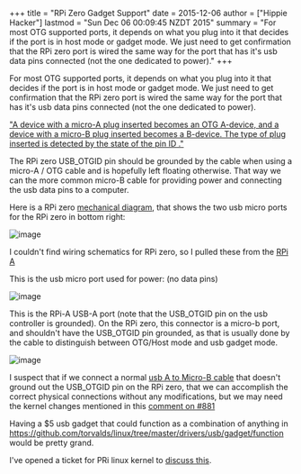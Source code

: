 +++
title = "RPi Zero Gadget Support"
date = 2015-12-06
author = ["Hippie Hacker"]
lastmod = "Sun Dec 06 00:09:45 NZDT 2015"
summary = "For most OTG supported ports, it depends on what you plug into it that decides if the port is in host mode or gadget mode. We just need to get confirmation that the RPi zero port is wired the same way for the port that has it's usb data pins connected (not the one dedicated to power)."
+++


For most OTG supported ports, it depends on what you plug into it that decides if the port is in host mode or gadget mode. We just need to get confirmation that the RPi zero port is wired the same way for the port that has it's usb data pins connected (not the one dedicated to power).

["A device with a micro-A plug inserted becomes an OTG A-device, and a device with a micro-B plug inserted becomes a B-device. The type of plug inserted is detected by the state of the pin ID ."](https://en.wikipedia.org/wiki/USB_On-The-Go#OTG_micro_plugs) 

The RPi zero USB_OTGID pin should be grounded by the cable when using a micro-A / OTG cable and is hopefully left floating otherwise. That way we can the more common micro-B cable for providing power and connecting the usb data pins to a computer.

Here is a RPi zero [mechanical diagram](https://www.raspberrypi.org/documentation/hardware/raspberrypi/mechanical/rpi-zero-v1_2_dimensions.pdf), that shows the two usb micro ports for the RPi zero in bottom right:

![image](https://cloud.githubusercontent.com/assets/31331/11607199/43a2a708-9b0b-11e5-8d98-518769d4df19.png)

I couldn't find wiring schematics for RPi zero, so I pulled these from the [RPi A](https://www.raspberrypi.org/wp-content/uploads/2012/10/Raspberry-Pi-R2.0-Schematics-Issue2.2_027.pdf)

This is the usb micro port used for power: (no data pins)

![image](https://cloud.githubusercontent.com/assets/31331/11607210/b6d0f310-9b0b-11e5-97fb-1de5d360647c.png)

This is the RPi-A USB-A port (note that the USB_OTGID pin on the usb controller is grounded). On the RPi zero, this connector is a micro-b port, and shouldn't have the USB_OTGID pin grounded, as that is usually done by the cable to distinguish between OTG/Host mode and usb gadget mode.

![image](https://cloud.githubusercontent.com/assets/31331/11607223/fecac092-9b0b-11e5-8bcf-1d3f2b8e107b.png)

I suspect that if we connect a normal [usb A to Micro-B cable](https://en.wikipedia.org/wiki/USB#Cable_plugs_.28USB_1.x.2F2.0.29) that doesn't ground out the USB_OTGID pin on the RPi zero, that we can accomplish the correct physical connections without any modifications, but we may need the kernel changes mentioned in this [comment on #881]( https://github.com/raspberrypi/linux/issues/881#issuecomment-161411866)

Having a $5 usb gadget that could function as a combination of anything in https://github.com/torvalds/linux/tree/master/drivers/usb/gadget/function would be pretty grand.

I've opened a ticket for PRi linux kernel to [discuss this](https://github.com/raspberrypi/linux/issues/1212).
